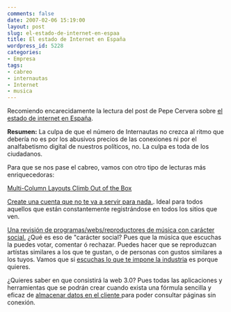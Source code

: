 ```yaml
---
comments: false
date: 2007-02-06 15:19:00
layout: post
slug: el-estado-de-internet-en-espaa
title: El estado de Internet en España
wordpress_id: 5228
categories:
- Empresa
tags:
- cabreo
- internautas
- Internet
- musica
---
```


Recomiendo encarecidamente la lectura del post de Pepe Cervera sobre [ el estado de internet en España](http://blogs.20minutos.es/retiario/post/2007/02/02/la-culpa-es-nuestra).




**Resumen:** La culpa de que el número de Internautas no crezca al ritmo que debería no es por los abusivos precios de las conexiones ni por el analfabetismo digital de nuestros políticos, no.  La culpa es toda de los ciudadanos.





Para que se nos pase el cabreo, vamos con otro tipo de lecturas más enriquecedoras:


[Multi-Column Layouts Climb Out of the Box](http://www.alistapart.com/articles/multicolumnlayouts)  

[Create una cuenta que no te va a servir para nada.](http://uselessaccount.com/). Ideal para todos aquellos que están constantemente registrándose en todos los sitios que ven.  

[Una revisión de programas/webs/reproductores de música con carácter social.](http://www.techcrunch.com/2007/02/05/social-music-overview/)  ¿Qué es eso de "carácter social? Pues que la música que escuchas la puedes votar, comentar ó rechazar.  Puedes hacer que se reproduzcan artístas similares a los que te gustan, o de personas con gustos similares a los tuyos.  Vamos que si [escuchas lo que te impone la industria](http://www.los40.com) es porque quieres.




¿Quieres saber en que consistirá la web 3.0? Pues todas las aplicaciones y herramientas que se podrán crear cuando exista una fórmula sencilla y eficaz de [almacenar datos en el cliente ](http://www.niallkennedy.com/blog/archives/2007/01/ajax-performance-local-storage.html)para poder consultar páginas sin conexión.
